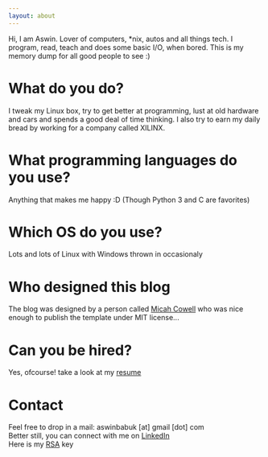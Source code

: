 ```yaml
---
layout: about
---
```


Hi, I am Aswin. Lover of computers, *nix, autos and all things tech.
I program, read, teach and does some basic I/O, when bored.
This is my memory dump for all good people to see :)

# What do you do?
I tweak my Linux box, try to get better at programming, lust at old hardware
and cars and spends a good deal of time thinking.
I also try to earn my daily bread by working for a company called XILINX.

# What programming languages do you use?
Anything that makes me happy :D (Though Python 3 and C are favorites) 

# Which OS do you use?
Lots and lots of Linux with Windows thrown in occasionaly

# Who designed this blog
The blog was designed by a person called [Micah Cowell](http://blog.micahcowell.com) who was nice enough to publish the template under MIT license...

# Can you be hired?
Yes, ofcourse! take a look at my [resume](https://github.com/karuvally/cv/raw/master/karuvally_cv.pdf)

# Contact
Feel free to drop in a mail: aswinbabuk [at] gmail [dot] com  
Better still, you can connect with me on [LinkedIn](https://in.linkedin.com/in/karuvally)  
Here is my [RSA](https://raw.githubusercontent.com/karuvally/karuvally.github.io/master/id_rsa.pub) key
